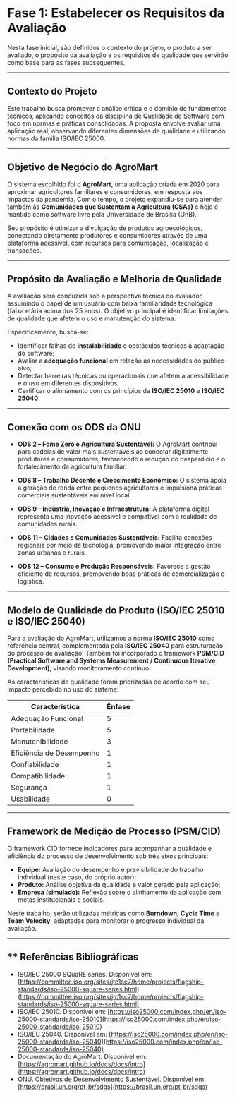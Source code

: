 #  **Fase 1: Estabelecer os Requisitos da Avaliação**

Nesta fase inicial, são definidos o contexto do projeto, o produto a ser avaliado, o propósito da avaliação e os requisitos de qualidade que servirão como base para as fases subsequentes.

---

##  **Contexto do Projeto**

Este trabalho busca promover a análise crítica e o domínio de fundamentos técnicos, aplicando conceitos da disciplina de Qualidade de Software com foco em normas e práticas consolidadas. A proposta envolve avaliar uma aplicação real, observando diferentes dimensões de qualidade e utilizando normas da família ISO/IEC 25000.

---

##  **Objetivo de Negócio do AgroMart**

O sistema escolhido foi o **AgroMart**, uma aplicação criada em 2020 para aproximar agricultores familiares e consumidores, em resposta aos impactos da pandemia. Com o tempo, o projeto expandiu-se para atender também às **Comunidades que Sustentam a Agricultura (CSAs)** e hoje é mantido como software livre pela Universidade de Brasília (UnB).

Seu propósito é otimizar a divulgação de produtos agroecológicos, conectando diretamente produtores e consumidores através de uma plataforma acessível, com recursos para comunicação, localização e transações.

---

##  **Propósito da Avaliação e Melhoria de Qualidade**

A avaliação será conduzida sob a perspectiva técnica do avaliador, assumindo o papel de um usuário com baixa familiaridade tecnológica (faixa etária acima dos 25 anos). O objetivo principal é identificar limitações de qualidade que afetem o uso e manutenção do sistema.

Especificamente, busca-se:

- Identificar falhas de **instalabilidade** e obstáculos técnicos à adaptação do software;
- Avaliar a **adequação funcional** em relação às necessidades do público-alvo;
- Detectar barreiras técnicas ou operacionais que afetem a acessibilidade e o uso em diferentes dispositivos;
- Certificar o alinhamento com os princípios da **ISO/IEC 25010** e **ISO/IEC 25040**.

---

##  **Conexão com os ODS da ONU**

- **ODS 2 – Fome Zero e Agricultura Sustentável:** O AgroMart contribui para cadeias de valor mais sustentáveis ao conectar digitalmente produtores e consumidores, favorecendo a redução do desperdício e o fortalecimento da agricultura familiar.

- **ODS 8 – Trabalho Decente e Crescimento Econômico:** O sistema apoia a geração de renda entre pequenos agricultores e impulsiona práticas comerciais sustentáveis em nível local.

- **ODS 9 – Indústria, Inovação e Infraestrutura:** A plataforma digital representa uma inovação acessível e compatível com a realidade de comunidades rurais.

- **ODS 11 – Cidades e Comunidades Sustentáveis:** Facilita conexões regionais por meio da tecnologia, promovendo maior integração entre zonas urbanas e rurais.

- **ODS 12 – Consumo e Produção Responsáveis:** Favorece a gestão eficiente de recursos, promovendo boas práticas de comercialização e logística.

---

## **Modelo de Qualidade do Produto (ISO/IEC 25010 e ISO/IEC 25040)**

Para a avaliação do AgroMart, utilizamos a norma **ISO/IEC 25010** como referência central, complementada pela **ISO/IEC 25040** para estruturação do processo de avaliação. Também foi incorporado o framework **PSM/CID (Practical Software and Systems Measurement / Continuous Iterative Development)**, visando monitoramento contínuo.

As características de qualidade foram priorizadas de acordo com seu impacto percebido no uso do sistema:

| Característica           | Ênfase |
|--------------------------|--------|
| Adequação Funcional      | 5      |
| Portabilidade            | 5      |
| Manutenibilidade         | 3      |
| Eficiência de Desempenho | 1      |
| Confiabilidade           | 1      |
| Compatibilidade          | 1      |
| Segurança                | 1      |
| Usabilidade              | 0      |

---

##  **Framework de Medição de Processo (PSM/CID)**

O framework CID fornece indicadores para acompanhar a qualidade e eficiência do processo de desenvolvimento sob três eixos principais:

- **Equipe:** Avaliação do desempenho e previsibilidade do trabalho individual (neste caso, do próprio autor);
- **Produto:** Análise objetiva da qualidade e valor gerado pela aplicação;
- **Empresa (simulado):** Reflexão sobre o alinhamento da aplicação com metas institucionais e sociais.

Neste trabalho, serão utilizadas métricas como **Burndown**, **Cycle Time** e **Team Velocity**, adaptadas para monitorar o progresso individual da avaliação.

---

## ** **Referências Bibliográficas**

- ISO/IEC 25000 SQuaRE series. Disponível em: [https://committee.iso.org/sites/jtc1sc7/home/projects/flagship-standards/iso-25000-square-series.html](https://committee.iso.org/sites/jtc1sc7/home/projects/flagship-standards/iso-25000-square-series.html)
- ISO/IEC 25010. Disponível em: [https://iso25000.com/index.php/en/iso-25000-standards/iso-25010](https://iso25000.com/index.php/en/iso-25000-standards/iso-25010)
- ISO/IEC 25040. Disponível em: [https://iso25000.com/index.php/en/iso-25000-standards/iso-25040](https://iso25000.com/index.php/en/iso-25000-standards/iso-25040)
- Documentação do AgroMart. Disponível em: [https://agromart.github.io/docs/docs/intro](https://agromart.github.io/docs/docs/intro)
- ONU. Objetivos de Desenvolvimento Sustentável. Disponível em: [https://brasil.un.org/pt-br/sdgs](https://brasil.un.org/pt-br/sdgs)

